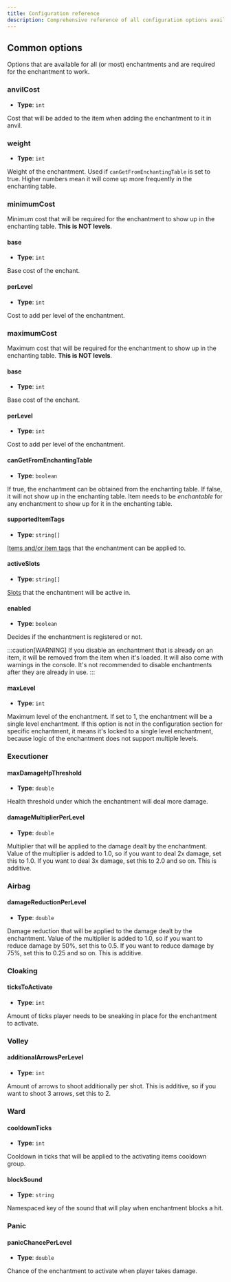 ```yaml
---
title: Configuration reference
description: Comprehensive reference of all configuration options available in Enchantio
---
```



## Common options

Options that are available for all (or most) enchantments and are required for the enchantment to work.

### anvilCost

- **Type**: `int`

Cost that will be added to the item when adding the enchantment to it in anvil.

### weight

- **Type**: `int`

Weight of the enchantment. Used if `canGetFromEnchantingTable` is set to true. Higher numbers mean it will come up more
frequently in the enchanting table.

### minimumCost

Minimum cost that will be required for the enchantment to show up in the enchanting table. **This is NOT levels**.

#### base

- **Type**: `int`

Base cost of the enchant.

#### perLevel

- **Type**: `int`

Cost to add per level of the enchantment.

### maximumCost

Maximum cost that will be required for the enchantment to show up in the enchanting table. **This is NOT levels**.

#### base

- **Type**: `int`

Base cost of the enchant.

#### perLevel

- **Type**: `int`

Cost to add per level of the enchantment.

#### canGetFromEnchantingTable

- **Type**: `boolean`

If true, the enchantment can be obtained from the enchanting table. If false, it will not show up in the enchanting
table. Item needs to be *enchantable* for any enchantment to show up for it in the enchanting table.

#### supportedItemTags

- **Type**: `string[]`

[Items and/or item tags](/configuration/input-types#tags) that the enchantment can be applied to.

#### activeSlots

- **Type**: `string[]`

[Slots](/configuration/input-types#slot-types) that the enchantment will be active in.


#### enabled

- **Type**: `boolean`

Decides if the enchantment is registered or not.

:::caution[WARNING]
If you disable an enchantment that is already on an item, it will be removed from the item when it's loaded.
It will also come with warnings in the console. It's not recommended to disable enchantments after they are already in
use.
:::

#### maxLevel

- **Type**: `int`

Maximum level of the enchantment. If set to 1, the enchantment will be a single level enchantment. If this option is not
in the configuration section for specific enchantment, it means it's locked to a single level enchantment, because logic
of the enchantment does not support multiple levels.

### Executioner

#### maxDamageHpThreshold

- **Type**: `double`

Health threshold under which the enchantment will deal more damage.

#### damageMultiplierPerLevel

- **Type**: `double`

Multiplier that will be applied to the damage dealt by the enchantment. Value of the multiplier is added to 1.0, so if
you want to deal 2x damage, set this to 1.0. If you want to deal 3x damage, set this to 2.0 and so on. This is additive.

### Airbag

#### damageReductionPerLevel

- **Type**: `double`

Damage reduction that will be applied to the damage dealt by the enchantment. Value of the multiplier is added to 1.0,
so if you want to reduce damage by 50%, set this to 0.5. If you want to reduce damage by 75%, set this to 0.25 and so
on. This is additive.

### Cloaking

#### ticksToActivate

- **Type**: `int`

Amount of ticks player needs to be sneaking in place for the enchantment to activate.

### Volley

#### additionalArrowsPerLevel

- **Type**: `int`

Amount of arrows to shoot additionally per shot. This is additive, so if you want to shoot 3 arrows, set this to 2.

### Ward

#### cooldownTicks

- **Type**: `int`

Cooldown in ticks that will be applied to the activating items cooldown group.

#### blockSound

- **Type**: `string`

Namespaced key of the sound that will play when enchantment blocks a hit.

### Panic

#### panicChancePerLevel

- **Type**: `double`

Chance of the enchantment to activate when player takes damage.
